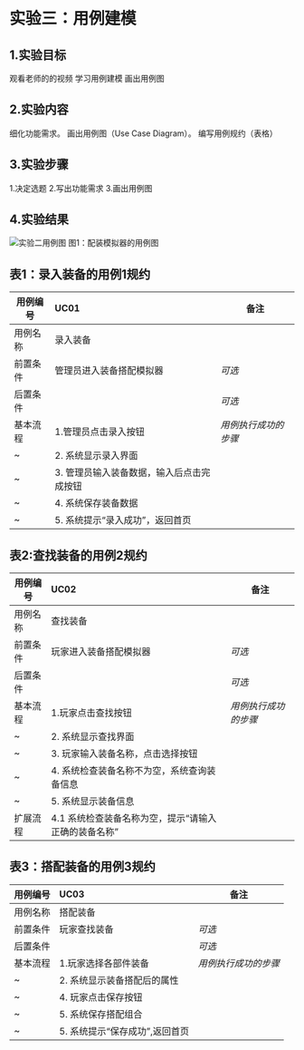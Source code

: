 # 实验三：用例建模

## 1.实验目标
观看老师的的视频
学习用例建模
画出用例图


## 2.实验内容
细化功能需求。
画出用例图（Use Case Diagram）。
编写用例规约（表格）


## 3.实验步骤
1.决定选题
2.写出功能需求
3.画出用例图


## 4.实验结果
![实验二用例图](./UseCaseDiagram1.jpg)
图1：配装模拟器的用例图
## 表1：录入装备的用例1规约  

用例编号  | UC01 | 备注  
-|:-|-  
用例名称  | 录入装备  |   
前置条件  | 管理员进入装备搭配模拟器    | *可选*   
后置条件  |      | *可选*   
基本流程  | 1.管理员点击录入按钮  |*用例执行成功的步骤*    
~| 2. 系统显示录入界面 |   
~| 3. 管理员输入装备数据，输入后点击完成按钮 |   
~| 4. 系统保存装备数据  |   
~| 5. 系统提示“录入成功”，返回首页  |   

## 表2:查找装备的用例2规约  

用例编号  | UC02 | 备注  
-|:-|-  
用例名称  | 查找装备  |   
前置条件  | 玩家进入装备搭配模拟器    | *可选*   
后置条件  |      | *可选*   
基本流程  | 1.玩家点击查找按钮  |*用例执行成功的步骤*    
~| 2. 系统显示查找界面 |   
~| 3. 玩家输入装备名称，点击选择按钮 | 
~| 4. 系统检查装备名称不为空，系统查询装备信息 |     
~| 5. 系统显示装备信息  |   
扩展流程  | 4.1 系统检查装备名称为空，提示“请输入正确的装备名称” |

## 表3：搭配装备的用例3规约  

用例编号  | UC03 | 备注  
-|:-|-  
用例名称  | 搭配装备  |   
前置条件  | 玩家查找装备   | *可选*   
后置条件  |      | *可选*   
基本流程  | 1.玩家选择各部件装备  |*用例执行成功的步骤*    
~| 2. 系统显示装备搭配后的属性 |   
~| 4. 玩家点击保存按钮 |   
~| 5. 系统保存搭配组合  |  
~| 5. 系统提示“保存成功”,返回首页  |   

